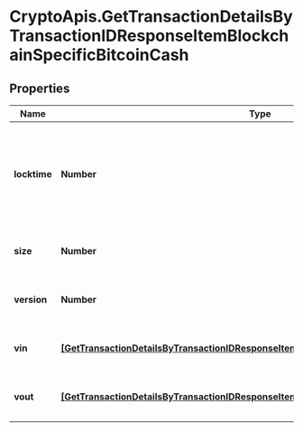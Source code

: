 # CryptoApis.GetTransactionDetailsByTransactionIDResponseItemBlockchainSpecificBitcoinCash

## Properties

Name | Type | Description | Notes
------------ | ------------- | ------------- | -------------
**locktime** | **Number** | Represents the time at which a particular transaction can be added to the blockchain. | 
**size** | **Number** | Represents the total size of this transaction. | 
**version** | **Number** | Represents transaction version number. | 
**vin** | [**[GetTransactionDetailsByTransactionIDResponseItemBlockchainSpecificBitcoinCashVin]**](GetTransactionDetailsByTransactionIDResponseItemBlockchainSpecificBitcoinCashVin.md) | Represents the transaction inputs. | 
**vout** | [**[GetTransactionDetailsByTransactionIDResponseItemBlockchainSpecificBitcoinCashVout]**](GetTransactionDetailsByTransactionIDResponseItemBlockchainSpecificBitcoinCashVout.md) | Represents the transaction outputs. | 


